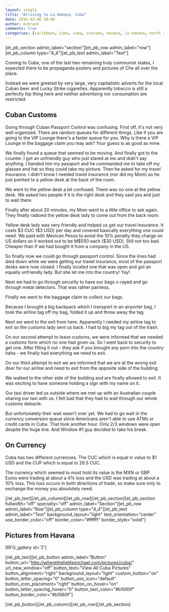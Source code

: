 ```yaml
---
layout: single
title: "Arriving to La Habana, Cuba"
date: 2016-03-06 20:40
author: mrbrant
comments: true
categories: [caribbean, Cuba, cuba, customs, havana, la habana, north america, The Americas, travel, wanderlust]
---
```

[et_pb_section admin_label="section"][et_pb_row admin_label="row"][et_pb_column type="4_4"][et_pb_text admin_label="Text"]

<p>Coming to Cuba, one of the last two remaining truly communist states, I expected there to be propaganda posters and pictures of Che all over the place.</p><p>Instead we were greeted by very large, very capitalistic adverts for the local Cuban beer and Lucky Strike cigarettes. Apparently tobacco is still a perfectly hip thing here and neither advertising nor consumption are restricted.</p><h2>Cuban Customs</h2><p>Going through Cuban Passport Control was confusing. First off, it's not very well organized. There are random queues for different things. Like if you are going to the VIP Lounge there's a faster queue for you. Why is there a VIP Lounge in the baggage claim you may ask? Your guess is as good as mine.</p><p>We finally found a queue that seemed to be moving. And finally got to the counter. I got an unfriendly guy who just stared at me and didn't say anything. I handed him my passport and he commanded me to take off my glasses and hat so they could take my picture. Then he asked for my travel insurance. I didn't know I needed travel insurance (nor did my Mom) so he just pointed to a yellow desk at the back of the room.</p><p>We went to the yellow desk a bit confused. There was no one at the yellow desk. We asked two people if it is the right desk and they said yes and just to wait there.</p><p>Finally after about 20 minutes, my Mom went to a little office to ask again. They finally radioed the yellow desk lady to come out from the back room.</p><p>Yellow desk lady was very friendly and helped us get our travel insurance. It costs $3 CUC ($3 USD) per day and covered basically everything one could need. We paid with Mexican Pesos to avoid the 10% penalty they charge on US dollars so it worked out to be M$550 each ($30 USD). Still not too bad. Cheaper than if we had bought it from a company in the US.</p><p>So finally now we could go through passport control. Since the lines had died down while we were getting our travel insurance, most of the passport desks were now closed. I finally located one that was open and got an equally unfriendly lady. But she let me into the country! Yay!</p><p>Next we had to go through security to have our bags x-rayed and go through metal detectors. That was rather painless.</p><p>Finally we went to the baggage claim to collect our bags.</p><p>Because I brought a big backpack which I transport in an airporter bag, I took the airline tag off my bag, folded it up and threw away the tag.</p><p>Next we went to the exit from here. Apparently I needed my airline tag to exit so the customs lady sent us back. I had to big my tag out of the trash.</p><p>On our second attempt to leave customs, we were informed that we needed a customs form which no one had given us. So I went back to security to get one. After filling it out - they ask if you brought any porn into the country haha - we finally had everything we need to exit.</p><p>On our third attempt to exit we are informed that we are at the wrong exit door for our airline and need to exit from the opposite side of the building.</p><p>We walked to the other side of the building and are finally allowed to exit. It was exciting to have someone holding a sign with my name on it.</p><p>Our taxi driver led us outside where we met up with an Australian couple sharing our taxi with us. I felt bad that they had to wait through our whole customs debacle.</p><p>But unfortunately their wait wasn't over yet. We had to go wait in the currency conversion queue since Americans aren't able to use ATMs or credit cards in Cuba. That took another hour. Only 2/3 windows were open despite the huge line. And Window #1 guy decided to take his break.</p><h2>On Currency</h2><p>Cuba has two different currencies. The CUC which is equal in value to $1 USD and the CUP which is equal to 26.5 CUC.</p><p>The currency which seemed to most hold its value is the MXN or GBP. Euros were trading at about a 4% loss and the USD was trading at about a 10% loss. This loss occurs in both directions of trade, so make sure only to exchange the money you absolutely need.</p>

[/et_pb_text][/et_pb_column][/et_pb_row][/et_pb_section][et_pb_section fullwidth="off" specialty="off" admin_label="Section"][et_pb_row admin_label="Row"][et_pb_column type="4_4"][et_pb_text admin_label="Text" background_layout="light" text_orientation="center" use_border_color="off" border_color="#ffffff" border_style="solid"]

<h2>Pictures from Havana</h2>
[RFG_gallery id='2']

[/et_pb_text][et_pb_button admin_label="Button" button_url="http://wherethehellismichael.com/pictures/cuba/" url_new_window="off" button_text="View All Cuba Pictures" button_alignment="right" background_layout="light" custom_button="on" button_letter_spacing="0" button_use_icon="default" button_icon_placement="right" button_on_hover="on" button_letter_spacing_hover="0" button_text_color="#b1060f" button_border_color="#b1060f"]



[/et_pb_button][/et_pb_column][/et_pb_row][/et_pb_section]
